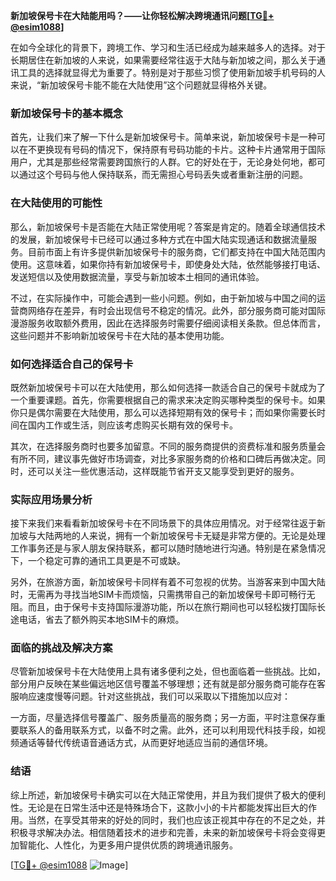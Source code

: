**新加坡保号卡在大陆能用吗？——让你轻松解决跨境通讯问题[[TG💪+ @esim1088](https://t.me/s/esim1088)]**

在如今全球化的背景下，跨境工作、学习和生活已经成为越来越多人的选择。对于长期居住在新加坡的人来说，如果需要经常往返于大陆与新加坡之间，那么关于通讯工具的选择就显得尤为重要了。特别是对于那些习惯了使用新加坡手机号码的人来说，“新加坡保号卡能不能在大陆使用”这个问题就显得格外关键。

### 新加坡保号卡的基本概念

首先，让我们来了解一下什么是新加坡保号卡。简单来说，新加坡保号卡是一种可以在不更换现有号码的情况下，保持原有号码功能的卡片。这种卡片通常用于国际用户，尤其是那些经常需要跨国旅行的人群。它的好处在于，无论身处何地，都可以通过这个号码与他人保持联系，而无需担心号码丢失或者重新注册的问题。

### 在大陆使用的可能性

那么，新加坡保号卡是否能在大陆正常使用呢？答案是肯定的。随着全球通信技术的发展，新加坡保号卡已经可以通过多种方式在中国大陆实现通话和数据流量服务。目前市面上有许多提供新加坡保号卡的服务商，它们都支持在中国大陆范围内使用。这意味着，如果你持有新加坡保号卡，即使身处大陆，依然能够接打电话、发送短信以及使用数据流量，享受与新加坡本土相同的通讯体验。

不过，在实际操作中，可能会遇到一些小问题。例如，由于新加坡与中国之间的运营商网络存在差异，有时会出现信号不稳定的情况。此外，部分服务商可能对国际漫游服务收取额外费用，因此在选择服务时需要仔细阅读相关条款。但总体而言，这些问题并不影响新加坡保号卡在大陆的基本使用功能。

### 如何选择适合自己的保号卡

既然新加坡保号卡可以在大陆使用，那么如何选择一款适合自己的保号卡就成为了一个重要课题。首先，你需要根据自己的需求来决定购买哪种类型的保号卡。如果你只是偶尔需要在大陆使用，那么可以选择短期有效的保号卡；而如果你需要长时间在国内工作或生活，则应该考虑购买长期有效的保号卡。

其次，在选择服务商时也要多加留意。不同的服务商提供的资费标准和服务质量会有所不同，建议事先做好市场调查，对比多家服务商的价格和口碑后再做决定。同时，还可以关注一些优惠活动，这样既能节省开支又能享受到更好的服务。

### 实际应用场景分析

接下来我们来看看新加坡保号卡在不同场景下的具体应用情况。对于经常往返于新加坡与大陆两地的人来说，拥有一个新加坡保号卡无疑是非常方便的。无论是处理工作事务还是与家人朋友保持联系，都可以随时随地进行沟通。特别是在紧急情况下，一个稳定可靠的通讯工具更是不可或缺。

另外，在旅游方面，新加坡保号卡同样有着不可忽视的优势。当游客来到中国大陆时，无需再为寻找当地SIM卡而烦恼，只需携带自己的新加坡保号卡即可畅行无阻。而且，由于保号卡支持国际漫游功能，所以在旅行期间也可以轻松拨打国际长途电话，省去了额外购买本地SIM卡的麻烦。

### 面临的挑战及解决方案

尽管新加坡保号卡在大陆使用上具有诸多便利之处，但也面临着一些挑战。比如，部分用户反映在某些偏远地区信号覆盖不够理想；还有就是部分服务商可能存在客服响应速度慢等问题。针对这些挑战，我们可以采取以下措施加以应对：

一方面，尽量选择信号覆盖广、服务质量高的服务商；另一方面，平时注意保存重要联系人的备用联系方式，以备不时之需。此外，还可以利用现代科技手段，如视频通话等替代传统语音通话方式，从而更好地适应当前的通信环境。

### 结语

综上所述，新加坡保号卡确实可以在大陆正常使用，并且为我们提供了极大的便利性。无论是在日常生活中还是特殊场合下，这款小小的卡片都能发挥出巨大的作用。当然，在享受其带来的好处的同时，我们也应该正视其中存在的不足之处，并积极寻求解决办法。相信随着技术的进步和完善，未来的新加坡保号卡将会变得更加智能化、人性化，为更多用户提供优质的跨境通讯服务。

[[TG💪+ @esim1088](https://t.me/s/esim1088) ![Image](https://i.postimg.cc/4NQfJmqS/Snipaste-2025-05-13-00-14-12.png)]